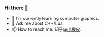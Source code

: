 ### Hi there 👋

<!--
**hewenning/hewenning** is a ✨ _special_ ✨ repository because its `README.md` (this file) appears on your GitHub profile.

Here are some ideas to get you started:

- 🔭 I’m currently working on ...
- 🌱 I’m currently learning ...
- 👯 I’m looking to collaborate on ...
- 🤔 I’m looking for help with ...
- 💬 Ask me about ...
- 📫 How to reach me: ...
- 😄 Pronouns: ...
- ⚡ Fun fact: ...
-->

- 🌱 I’m currently learning computer graphics.
- 💬 Ask me about C++/Lua.
- 📫 How to reach me: 知乎[@小橡皮](https://www.zhihu.com/people/hewenning).

